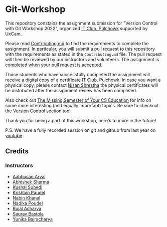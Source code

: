 # Git-Workshop

This repository constains the assignment submission for "Version Control with Git Workshop 2022", organized [IT Club, Pulchowk](https://github.com/IT-Club-Pulchowk) supported by UxCam.

Please read [Contributing.md](Contributing.md) to find the requirements to complete the assignment. In particular, you will submit a pull request to this repository with the requirements as stated in the `Contributing.md` file. The pull request will then be reviewed by our instructors and volunteers. The assignment is completed when your pull request is accepted. 

Those students who have successfully completed the assignment will receive a digital copy of a certificate IT Club, Pulchowk. In case you want a physical copy, please contact [Nisan Shrestha](https://github.com/Nisan-Shrestha) the physical certificates will be distributed after the assignment review has been completed. 

Also check out [The Missing Semester of Your CS Education](https://missing.csail.mit.edu/) for info on some more interesting (and equally important) topics. Be sure to checkout the [Version Control](https://missing.csail.mit.edu/2020/version-control/) section too!

Thank you for being a part of this workshop, here's to more in the future!

P.S. We have a fully recorded session on git and github from last year on [youtube](https://www.youtube.com/playlist?list=PL70m7w9h0rNi8pX06E4k-UA2b4rFKMgZ_)

## Credits

### Instructors
* [Aabhusan Aryal](https://github.com/aabhusanaryal)
* [Abhishek Sharma](https://github.com/avisekksarma)
* [Kushal Subedi](https://github.com/Aurshal)
* [Krishbin Paudel](https://github.com/krishbin) 
* [Nabin Khanal](https://github.com/khanalnabin)
* [Nadika Poudel](https://github.com/Nadika18)
* [Rujal Acharya](https://github.com/RujalAcharya)
* [Saurav Bastola](https://github.com/UdeshyaDhungana)
* [Yunika Bajracharya](https://github.com/Yunika-Bajracharya)